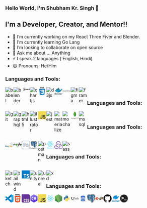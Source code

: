 ### Hello World, I'm Shubham Kr. Singh 👋

## I'm a Developer, Creator, and Mentor!!

<!-- - ✍ You can find my projects here [portfolio] -->
- 🔭 I’m currently working on my React Three Fiver and Blender.
- 🌱 I’m currently learning Go Lang
- 👯 I’m looking to collaborate on open source
- 💬 Ask me about ... Anything
- ⚡ I speak 2 languages ( English, Hindi)
- 😄 Pronouns: He/Him

### Languages and Tools:


<img src="https://www.vectorlogo.zone/logos/babeljs/babeljs-icon.svg" alt="babel" width="26" align="left"/>
<img src="https://download.blender.org/branding/community/blender_community_badge_white.svg" alt="blender" width="26" align="left"/>
<img src="https://raw.githubusercontent.com/Hardik0307/Hardik0307/master/assets/canvasjs-charts.svg" alt="canvasjs" width="26" align="left"/>
<img src="https://www.chartjs.org/media/logo-title.svg" alt="chartjs" width="26" align="left"/>
<img src="https://raw.githubusercontent.com/devicons/devicon/master/icons/css3/css3-original-wordmark.svg" alt="css3" width="26" align="left"/>
<img src="https://d3js.org/" alt="d3js" width="26" align="left"/>
<img src="https://raw.githubusercontent.com/devicons/devicon/master/icons/docker/docker-original-wordmark.svg" alt="docker" width="26" align="left"/>
<img src="https://raw.githubusercontent.com/devicons/devicon/master/icons/express/express-original-wordmark.svg" alt="express" width="26" align="left"/>
<img src="https://www.vectorlogo.zone/logos/figma/figma-icon.svg" alt="figma" width="26" align="left"/>
<img src="https://www.vectorlogo.zone/logos/framer/framer-icon.svg" alt="framer" width="26" align="left"/>
<br />

### Languages and Tools:


<img src="https://www.vectorlogo.zone/logos/git-scm/git-scm-icon.svg" alt="git" width="26" align="left"/>
<img src="https://www.vectorlogo.zone/logos/graphql/graphql-icon.svg" alt="graphql" width="26" align="left"/>
<img src="https://www.w3.org/html/" alt="html5" width="26" align="left"/>
<img src="https://www.vectorlogo.zone/logos/adobe_illustrator/adobe_illustrator-icon.svg" alt="illustrator" width="26" align="left"/>
<img src="https://raw.githubusercontent.com/devicons/devicon/master/icons/javascript/javascript-original.svg" alt="javascript" width="26" align="left"/>
<img src="https://www.vectorlogo.zone/logos/jestjsio/jestjsio-icon.svg" alt="jest" width="26" align="left"/>
<img src="https://raw.githubusercontent.com/prplx/svg-logos/5585531d45d294869c4eaab4d7cf2e9c167710a9/svg/materialize.svg" alt="materialize" width="26" align="left"/>
<img src="https://www.vectorlogo.zone/logos/mochajs/mochajs-icon.svg" alt="mocha" width="26" align="left"/>
<img src="https://raw.githubusercontent.com/devicons/devicon/master/icons/mongodb/mongodb-original-wordmark.svg" alt="mongodb" width="26" align="left"/>
<img src="https://www.svgrepo.com/show/303229/microsoft-sql-server-logo.svg" alt="mssql" width="26" align="left"/>
<br />

### Languages and Tools:
<br />

<img src="https://raw.githubusercontent.com/devicons/devicon/master/icons/mysql/mysql-original-wordmark.svg" alt="mysql" width="26" align="left"/>
<img src="https://raw.githubusercontent.com/devicons/devicon/master/icons/nodejs/nodejs-original-wordmark.svg" alt="nodejs" width="26" align="left"/>
<img src="https://raw.githubusercontent.com/devicons/devicon/master/icons/photoshop/photoshop-line.svg" alt="photoshop" width="26" align="left"/>
<img src="https://raw.githubusercontent.com/devicons/devicon/master/icons/postgresql/postgresql-original-wordmark.svg" alt="postgresql" width="26" align="left"/>
<img src="https://www.vectorlogo.zone/logos/getpostman/getpostman-icon.svg" alt="postman" width="26" align="left"/>
<img src="https://raw.githubusercontent.com/devicons/devicon/master/icons/react/react-original-wordmark.svg" alt="react" width="26" align="left"/>
<img src="https://raw.githubusercontent.com/devicons/devicon/master/icons/redux/redux-original.svg" alt="redux" width="26" align="left"/>
<img src="https://sass-lang.com" alt="sass" width="26" align="left"/>
<br />

### Languages and Tools:
<br />

<img src="https://www.vectorlogo.zone/logos/sketchapp/sketchapp-icon.svg" alt="sketch" width="26" align="left"/>
<img src="https://www.vectorlogo.zone/logos/tailwindcss/tailwindcss-icon.svg" alt="tailwind" width="26" align="left"/>
<img src="https://raw.githubusercontent.com/devicons/devicon/master/icons/typescript/typescript-original.svg" alt="typescript" width="26" align="left"/>
<img src="https://www.vectorlogo.zone/logos/unity3d/unity3d-icon.svg" alt="unity" width="26" align="left"/>
<img src="https://raw.githubusercontent.com/kenangundogan/fontisto/036b7eca71aab1bef8e6a0518f7329f13ed62f6b/icons/svg/brand/unreal-engine.svg" alt="unreal" width="26" align="left"/>
<img src="https://helpx.adobe.com/content/dam/help/mnemonics/xd_app_RGB_2017.svg" alt="xd" width="26" align="left"/>
<br />


### Languages and Tools:

<img align="left" alt="Visual Studio Code" width="26px" src="https://raw.githubusercontent.com/github/explore/80688e429a7d4ef2fca1e82350fe8e3517d3494d/topics/visual-studio-code/visual-studio-code.png" />
<img align="left" alt="HTML5" width="26px" src="https://raw.githubusercontent.com/github/explore/80688e429a7d4ef2fca1e82350fe8e3517d3494d/topics/html/html.png" />
<img align="left" alt="CSS3" width="26px" src="https://raw.githubusercontent.com/github/explore/80688e429a7d4ef2fca1e82350fe8e3517d3494d/topics/css/css.png" />
<img align="left" alt="CSharp" width="26px" src="https://raw.githubusercontent.com/github/explore/80688e429a7d4ef2fca1e82350fe8e3517d3494d/topics/csharp/csharp.png" />
<img align="left" alt="JavaScript" width="26px" src="https://raw.githubusercontent.com/github/explore/80688e429a7d4ef2fca1e82350fe8e3517d3494d/topics/javascript/javascript.png" />
<img align="left" alt="React" width="26px" src="https://raw.githubusercontent.com/github/explore/80688e429a7d4ef2fca1e82350fe8e3517d3494d/topics/react/react.png" />
<img align="left" alt="Node.js" width="26px" src="https://raw.githubusercontent.com/github/explore/80688e429a7d4ef2fca1e82350fe8e3517d3494d/topics/nodejs/nodejs.png" />
<img align="left" alt="python" width="26px" src="https://raw.githubusercontent.com/github/explore/80688e429a7d4ef2fca1e82350fe8e3517d3494d/topics/python/python.png" />
<img align="left" alt="flask" width="26px" src="https://raw.githubusercontent.com/github/explore/80688e429a7d4ef2fca1e82350fe8e3517d3494d/topics/flask/flask.png" />
<img align="left" alt="SQL" width="26px" src="https://raw.githubusercontent.com/github/explore/80688e429a7d4ef2fca1e82350fe8e3517d3494d/topics/sql/sql.png" />
<img align="left" alt="postgreSQL" width="26px" src="https://raw.githubusercontent.com/github/explore/80688e429a7d4ef2fca1e82350fe8e3517d3494d/topics/postgresql/postgresql.png" />
<img align="left" alt="Git" width="26px" src="https://raw.githubusercontent.com/github/explore/80688e429a7d4ef2fca1e82350fe8e3517d3494d/topics/git/git.png" />
<img align="left" alt="GitHub" width="26px" src="https://raw.githubusercontent.com/github/explore/78df643247d429f6cc873026c0622819ad797942/topics/github/github.png" />
<img align="left" alt="Docker" width="26px" src="https://raw.githubusercontent.com/github/explore/80688e429a7d4ef2fca1e82350fe8e3517d3494d/topics/docker/docker.png" />
<img align="left" alt="Terminal" width="26px" src="https://raw.githubusercontent.com/github/explore/80688e429a7d4ef2fca1e82350fe8e3517d3494d/topics/terminal/terminal.png" />
